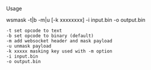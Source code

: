 Usage

wsmask -t|b -m|u [-k xxxxxxxx] -i input.bin -o output.bin

    -t set opcode to text
    -b set opcode to binary (default)
    -m add websocket header and mask payload
    -u unmask payload
    -k xxxxx masking key used with -m option
    -i input.bin
    -o output.bin
